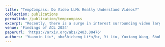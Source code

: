 ```yaml
---
title: "TempCompass: Do Video LLMs Really Understand Videos?"
collection: publications
permalink: /publication/tempcompass
excerpt: "Recently, there is a surge in interest surrounding video large language models (Video LLMs). However, existing benchmarks fail to provide a comprehensive feedback on the temporal perception ability of Video LLMs. On the one hand, most of them are unable to distinguish between different temporal aspects (e.g., speed, direction) and thus cannot reflect the nuanced performance on these specific aspects. On the other hand, they are limited in the diversity of task formats (e.g., only multi-choice QA), which hinders the understanding of how temporal perception performance may vary across different types of tasks. Motivated by these two problems, we propose the TempCompass benchmark, which introduces a diversity of temporal aspects and task formats. To collect high-quality test data, we devise two novel strategies: (1) In video collection, we construct conflicting videos that share the same static content but differ in a specific temporal aspect, which prevents Video LLMs from leveraging single-frame bias or language priors. (2) To collect the task instructions, we propose a paradigm where humans first annotate meta-information for a video and then an LLM generates the instruction. We also design an LLM-based approach to automatically and accurately evaluate the responses from Video LLMs. Based on TempCompass, we comprehensively evaluate 8 state-of-the-art (SOTA) Video LLMs and 3 Image LLMs, and reveal the discerning fact that these models exhibit notably poor temporal perception ability. "
venue: 'Findings of ACL 2024'
paperurl: 'https://arxiv.org/abs/2403.00476'
authors: 'Yuanxin Liu*, <b>Shicheng Li*</b>, Yi Liu, Yuxiang Wang, Shuhuai Ren, Lei Li, Sishuo Chen, Xu Sun, Lu Hou'
---
```

